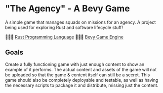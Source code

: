 # "The Agency" - A Bevy Game
A simple game that manages squads on missions for an agency. A project being used for exploring Rust and software lifecycle stuff!

🦀🦀🦀 [Rust Programming Language](https://doc.rust-lang.org/stable/book/)
🐧🐧🐧 [Bevy Game Engine](https://bevyengine.org)


## Goals
Create a fully functioning game with just enough content to show an example of it performs. The actual content and assets of the game will not be uploaded so that the game & content itself can still be a secret.  This game should also be completely deployable and testable, as well as having the necessary scripts to package it and distribute, missing just the content.
